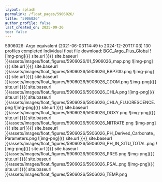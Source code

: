 ```yaml
---
layout: splash
permalink: /float_pages/5906026/
title: "5906026"
author_profile: false
last_created_on: 2025-09-26
toc: false
---
```

 
5906026: Argo equivalent (2021-06-03T14:49 to 2024-12-20T17:03)
130 profiles completed
Individual float file download: [BGC_Argo_Plus_Global](https://ftp.soest.hawaii.edu/bgc_argo_plus/Individual_Floats/outliers_removed/5906026_Sprof_processed.nc)
![img-png]({{ site.url }}{{ site.baseurl }}/assets/images/float_figures/5906026/01_5906026_map.png
![img-png]({{ site.url }}{{ site.baseurl }}/assets/images/float_figures/5906026/5906026_BBP700.png
![img-png]({{ site.url }}{{ site.baseurl }}/assets/images/float_figures/5906026/5906026_CDOM.png
![img-png]({{ site.url }}{{ site.baseurl }}/assets/images/float_figures/5906026/5906026_CHLA.png
![img-png]({{ site.url }}{{ site.baseurl }}/assets/images/float_figures/5906026/5906026_CHLA_FLUORESCENCE.png
![img-png]({{ site.url }}{{ site.baseurl }}/assets/images/float_figures/5906026/5906026_DOXY.png
![img-png]({{ site.url }}{{ site.baseurl }}/assets/images/float_figures/5906026/5906026_NITRATE.png
![img-png]({{ site.url }}{{ site.baseurl }}/assets/images/float_figures/5906026/5906026_PH_Derived_Carbonate_Parameters.png
![img-png]({{ site.url }}{{ site.baseurl }}/assets/images/float_figures/5906026/5906026_PH_IN_SITU_TOTAL.png
![img-png]({{ site.url }}{{ site.baseurl }}/assets/images/float_figures/5906026/5906026_PRES.png
![img-png]({{ site.url }}{{ site.baseurl }}/assets/images/float_figures/5906026/5906026_PSAL.png
![img-png]({{ site.url }}{{ site.baseurl }}/assets/images/float_figures/5906026/5906026_TEMP.png
